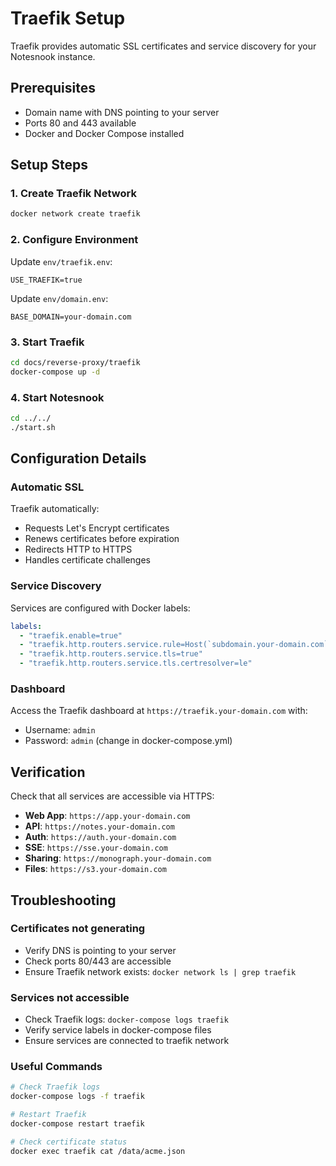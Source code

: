 # Traefik Setup

Traefik provides automatic SSL certificates and service discovery for your Notesnook instance.

## Prerequisites

- Domain name with DNS pointing to your server
- Ports 80 and 443 available
- Docker and Docker Compose installed

## Setup Steps

### 1. Create Traefik Network

```bash
docker network create traefik
```

### 2. Configure Environment

Update `env/traefik.env`:

```env
USE_TRAEFIK=true
```

Update `env/domain.env`:

```env
BASE_DOMAIN=your-domain.com
```

### 3. Start Traefik

```bash
cd docs/reverse-proxy/traefik
docker-compose up -d
```

### 4. Start Notesnook

```bash
cd ../../
./start.sh
```

## Configuration Details

### Automatic SSL

Traefik automatically:
- Requests Let's Encrypt certificates
- Renews certificates before expiration
- Redirects HTTP to HTTPS
- Handles certificate challenges

### Service Discovery

Services are configured with Docker labels:

```yaml
labels:
  - "traefik.enable=true"
  - "traefik.http.routers.service.rule=Host(`subdomain.your-domain.com`)"
  - "traefik.http.routers.service.tls=true"
  - "traefik.http.routers.service.tls.certresolver=le"
```

### Dashboard

Access the Traefik dashboard at `https://traefik.your-domain.com` with:
- Username: `admin`
- Password: `admin` (change in docker-compose.yml)

## Verification

Check that all services are accessible via HTTPS:

- **Web App**: `https://app.your-domain.com`
- **API**: `https://notes.your-domain.com`
- **Auth**: `https://auth.your-domain.com`
- **SSE**: `https://sse.your-domain.com`
- **Sharing**: `https://monograph.your-domain.com`
- **Files**: `https://s3.your-domain.com`

## Troubleshooting

### Certificates not generating
- Verify DNS is pointing to your server
- Check ports 80/443 are accessible
- Ensure Traefik network exists: `docker network ls | grep traefik`

### Services not accessible
- Check Traefik logs: `docker-compose logs traefik`
- Verify service labels in docker-compose files
- Ensure services are connected to traefik network

### Useful Commands

```bash
# Check Traefik logs
docker-compose logs -f traefik

# Restart Traefik
docker-compose restart traefik

# Check certificate status
docker exec traefik cat /data/acme.json
```